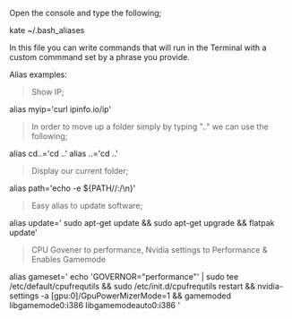 Open the console and type the following;

  kate ~/.bash_aliases

In this file you can write commands that will run in the Terminal with a custom commmand set by a phrase you provide.

Alias examples:

> Show IP;

  alias myip='curl ipinfo.io/ip'

> In order to move up a folder simply by typing ".." we can use the following;

  alias cd..='cd ..'
  alias ..='cd ..'

> Display our current folder;

  alias path='echo -e ${PATH//:/\\n}'

> Easy alias to update software;

  alias update=' sudo apt-get update && sudo apt-get upgrade && flatpak update'

> CPU Govener to performance, Nvidia settings to Performance & Enables Gamemode

  alias gameset=' echo 'GOVERNOR="performance"' | sudo tee /etc/default/cpufrequtils && sudo /etc/init.d/cpufrequtils restart && nvidia-settings -a [gpu:0]/GpuPowerMizerMode=1 && gamemoded libgamemode0:i386 libgamemodeauto0:i386 ' 

